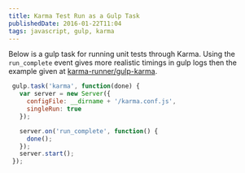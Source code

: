 ```yaml
---
title: Karma Test Run as a Gulp Task
publishedDate: 2016-01-22T11:04
tags: javascript, gulp, karma
---
```


Below is a gulp task for running unit tests through Karma. Using the
`run_complete` event gives more realistic timings in gulp logs then the
example given at
[karma-runner/gulp-karma](https://github.com/karma-runner/gulp-karma/blob/master/gulpfile.js).

```js
 gulp.task('karma', function(done) {
   var server = new Server({
     configFile: __dirname + '/karma.conf.js',
     singleRun: true
   });

   server.on('run_complete', function() {
     done();
   });
   server.start();
 });
```
